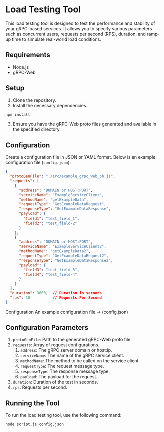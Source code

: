 # Load Testing Tool

This load testing tool is designed to test the performance and stability of your gRPC-based services. It allows you to specify various parameters such as concurrent users, requests per second (RPS), duration, and ramp-up time to simulate real-world load conditions.

## Requirements

- Node.js
- gRPC-Web

## Setup

1. Clone the repository.
2. Install the necessary dependencies.

```sh
npm install
```

3. Ensure you have the gRPC-Web proto files generated and available in the specified directory.

## Configuration

Create a configuration file in JSON or YAML format. Below is an example configuration file (`config.json`):

```json
{
  "protoGenFile": "./src/example_grpc_web_pb.js",
  "requests": [
    {
      "address": "DOMAIN or HOST:PORT",
      "serviceName": "ExampleServiceClient",
      "methodName": "getExampleData",
      "requestType": "GetExampleDataRequest",
      "responseType": "GetExampleDataResponse",
      "payload": {
        "field1": "test_field_1",
        "field2": "test_field-2"
      }
    },
    {
      "address": "DOMAIN or HOST:PORT",
      "serviceName": "ExampleServiceClient2",
      "methodName": "getExampleData2",
      "requestType": "GetExampleDataRequest2",
      "responseType": "GetExampleDataResponse2",
      "payload": {
        "field3": "test_field_3",
        "field4": "test_field-4"
      }
    }
  ],
  "duration": 3600,  // Duration in seconds
  "rps": 10          // Requests Per Second
}
```

Configuration
An example configuration file -> (config.json)

## Configuration Parameters

1. `protoGenFile`: Path to the generated gRPC-Web proto file.
2. `requests`: Array of request configurations.
    1. `address`: The gRPC server domain or host:ip.
    2. `serviceName`: The name of the gRPC service client.
    3. `methodName`: The method to be called on the service client.
    4. `requestType`: The request message type.
    5. `responseType`: The response message type.
    6. `payload`: The payload for the request.
4. `duration`: Duration of the test in seconds.
6. `rps`: Requests per second.

## Running the Tool
To run the load testing tool, use the following command:

```sh
node script.js config.json
```